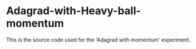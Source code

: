 # Adagrad-with-Heavy-ball-momentum
This is the source code used for the 'Adagrad with momentum' experiment.


